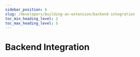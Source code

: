 ```yaml
---
sidebar_position: 6
slug: /developers/building-an-extension/backend-integration
toc_min_heading_level: 2
toc_max_heading_level: 5
---
```


# Backend Integration